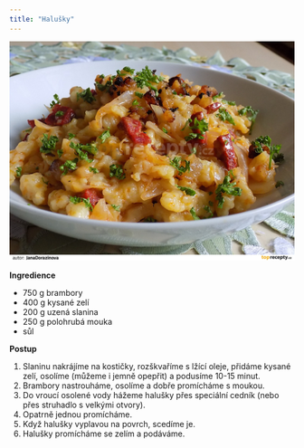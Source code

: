 ```yaml
---
title: "Halušky"
---
```


![Halusky](./images/Halusky.jpg)

**Ingredience**

- 750 g brambory
- 400 g kysané zelí
- 200 g uzená slanina
- 250 g polohrubá mouka
- sůl

**Postup**

1. Slaninu nakrájíme na kostičky, rozškvaříme s lžící oleje, přidáme kysané zelí, osolíme (můžeme i jemně opepřit) a podusíme 10-15 minut.
2. Brambory nastrouháme, osolíme a dobře promícháme s moukou.
3. Do vroucí osolené vody hážeme halušky přes speciální cedník (nebo přes struhadlo s velkými otvory).
4. Opatrně jednou promícháme.
5. Když halušky vyplavou na povrch, scedíme je.
6. Halušky promícháme se zelím a podáváme.
